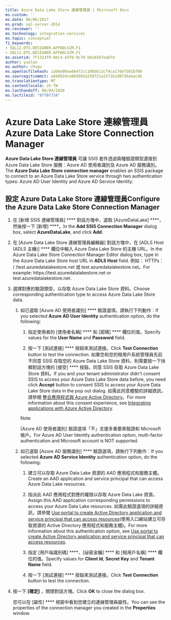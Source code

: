 ```yaml
---
title: Azure Data Lake Store 連線管理員 | Microsoft Docs
ms.custom: ''
ms.date: 06/06/2017
ms.prod: sql-server-2014
ms.reviewer: ''
ms.technology: integration-services
ms.topic: conceptual
f1_keywords:
- SQL12.DTS.DESIGNER.AFPADLSCM.F1
- SQL11.DTS.DESIGNER.AFPADLSCM.F1
ms.assetid: 7f1323f9-9dc3-4378-9c70-bbc65bfeabfd
author: yualan
ms.author: chugu
ms.openlocfilehash: 1ab6e90aad6472cc10bbb12cf4ca17def501bf00
ms.sourcegitcommit: ad4d92dce894592a259721a1571b1d8736abacdb
ms.translationtype: MT
ms.contentlocale: zh-TW
ms.lasthandoff: 08/04/2020
ms.locfileid: "87707734"
---
```

# <a name="azure-data-lake-store-connection-manager"></a><span data-ttu-id="46990-102">Azure Data Lake Store 連線管理員</span><span class="sxs-lookup"><span data-stu-id="46990-102">Azure Data Lake Store Connection Manager</span></span>
  <span data-ttu-id="46990-103">**Azure Data Lake Store 連線管理員** 可讓 SSIS 套件透過兩種驗證類型連接到 Azure Data Lake Store 服務︰Azure AD 使用者識別及 Azure AD 服務識別。</span><span class="sxs-lookup"><span data-stu-id="46990-103">The **Azure Data Lake Store connection manager** enables an SSIS package to connect to an Azure Data Lake Store service through two authentication types: Azure AD User Identity and Azure AD Service Identity.</span></span>  

## <a name="configure-the-azure-data-lake-store-connection-manager"></a><span data-ttu-id="46990-104">設定 Azure Data Lake Store 連線管理員</span><span class="sxs-lookup"><span data-stu-id="46990-104">Configure the Azure Data Lake Store Connection Manager</span></span> 
  
1.  <span data-ttu-id="46990-105">在 [新增 SSIS 連線管理員] \*\*\*\* 對話方塊中，選取 [AzureDataLake] \*\*\*\*，然後按一下 [新增] \*\*\*\*。</span><span class="sxs-lookup"><span data-stu-id="46990-105">In the **Add SSIS Connection Manager** dialog box, select **AzureDataLake**, and click **Add**.</span></span>   
  
2.  <span data-ttu-id="46990-106">在 [Azure Data Lake Store 連線管理員編輯器] 對話方塊中，在 [ADLS Host (ADLS 主機)] \*\*\*\* 欄位中輸入 Azure Data Lake Store 的主機 URL。</span><span class="sxs-lookup"><span data-stu-id="46990-106">In the Azure Data Lake Store Connection Manager Editor dialog box, type in the Azure Data Lake Store host URL in **ADLS Host** field.</span></span> <span data-ttu-id="46990-107">例如： HTTPs： \/ /test.azuredatalakestore.net 或 test.azuredatalakestore.net。</span><span class="sxs-lookup"><span data-stu-id="46990-107">For example: https:\//test.azuredatalakestore.net or test.azuredatalakestore.net.</span></span>
  
3.  <span data-ttu-id="46990-108">選擇對應的驗證類型，以存取 Azure Data Lake Store 資料。</span><span class="sxs-lookup"><span data-stu-id="46990-108">Choose corresponding authentication type to access Azure Data Lake Store data.</span></span>

    1.  <span data-ttu-id="46990-109">如已選取 [Azure AD 使用者識別] \*\*\*\* 驗證選項，請執行下列動作︰</span><span class="sxs-lookup"><span data-stu-id="46990-109">If you selected **Azure AD User Identity** authentication option, do the following:</span></span>

        1. <span data-ttu-id="46990-110">指定使用者的 [使用者名稱] \*\*\*\* 和 [密碼] \*\*\*\* 欄位的值。</span><span class="sxs-lookup"><span data-stu-id="46990-110">Specify values for the **User Name** and **Password** field.</span></span> 
    
        2. <span data-ttu-id="46990-111">按一下 [測試連接] \*\*\*\* 按鈕來測試連接。</span><span class="sxs-lookup"><span data-stu-id="46990-111">Click **Test Connection** button to test the connection.</span></span> <span data-ttu-id="46990-112">如果您和您的租用戶系統管理員先前不同意 SSIS 存取您的 Azure Data Lake Store 資料，則需要按一下快顯對話方塊的 [接受] \*\*\*\* 按鈕，同意 SSIS 存取 Azure Data Lake Store 資料。</span><span class="sxs-lookup"><span data-stu-id="46990-112">If you and your tenant administrator didn't consent SSIS to access your Azure Data Lake Store data before, you need click **Accept** button to consent SSIS to access your Azure Data Lake Store data in the pop out dialog.</span></span> <span data-ttu-id="46990-113">如需此同意體驗的詳細資訊，請參閱 [整合應用程式與 Azure Active Directory](https://docs.microsoft.com/azure/active-directory/manage-apps/plan-an-application-integration#integrating-applications-with-azure-ad)。</span><span class="sxs-lookup"><span data-stu-id="46990-113">For more information about this consent experience, see [Integrating applications with Azure Active Directory](https://docs.microsoft.com/azure/active-directory/manage-apps/plan-an-application-integration#integrating-applications-with-azure-ad).</span></span>
    
        > [!NOTE] 
        > <span data-ttu-id="46990-114">[Azure AD 使用者識別] 驗證選項「不」支援多重要素驗證和 Microsoft 帳戶。</span><span class="sxs-lookup"><span data-stu-id="46990-114">For Azure AD User Identity authentication option, multi-factor authentication and Microsoft account is NOT supported.</span></span>
    
    2.  <span data-ttu-id="46990-115">如已選取 [Azure AD 服務識別] \*\*\*\* 驗證選項，請執行下列動作︰</span><span class="sxs-lookup"><span data-stu-id="46990-115">If you selected **Azure AD Service Identity** authentication option, do the following:</span></span>
        1. <span data-ttu-id="46990-116">建立可以存取 Azure Data Lake 資源的 AAD 應用程式和服務主體。</span><span class="sxs-lookup"><span data-stu-id="46990-116">Create an AAD application and service principal that can access Azure Data Lake resources.</span></span>
    
        2. <span data-ttu-id="46990-117">指派此 AAD 應用程式對應的權限以存取 Azure Data Lake 資源。</span><span class="sxs-lookup"><span data-stu-id="46990-117">Assign this AAD application corresponding permissions to access your Azure Data Lake resources.</span></span> <span data-ttu-id="46990-118">如需此驗證選項的詳細資訊，請參閱 [Use portal to create Active Directory application and service principal that can access resources](https://docs.microsoft.com/azure/azure-resource-manager/resource-group-create-service-principal-portal)(使用入口網站建立可存取資源的 Active Directory 應用程式和服務主體)。</span><span class="sxs-lookup"><span data-stu-id="46990-118">For more information about this authentication option, see [Use portal to create Active Directory application and service principal that can access resources](https://docs.microsoft.com/azure/azure-resource-manager/resource-group-create-service-principal-portal).</span></span>
    
        3. <span data-ttu-id="46990-119">指定 [用戶端識別碼] \*\*\*\*、[祕密金鑰] \*\*\*\* 和 [租用戶名稱] \*\*\*\* 欄位的值。</span><span class="sxs-lookup"><span data-stu-id="46990-119">Specify values for **Client Id**, **Secret Key** and **Tenant Name** field.</span></span>
    
        4. <span data-ttu-id="46990-120">按一下 [測試連接] \*\*\*\* 按鈕來測試連接。</span><span class="sxs-lookup"><span data-stu-id="46990-120">Click **Test Connection** button to test the connection.</span></span>  
  
4.  <span data-ttu-id="46990-121">按一下 **[確定]** ，關閉對話方塊。</span><span class="sxs-lookup"><span data-stu-id="46990-121">Click **OK** to close the dialog box.</span></span>  
  
    <span data-ttu-id="46990-122">您可以在 [屬性] \*\*\*\* 視窗中看到您建立的連線管理員屬性。</span><span class="sxs-lookup"><span data-stu-id="46990-122">You can see the properties of the connection manager you created in the **Properties** window.</span></span>  
  
  
